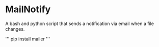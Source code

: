 # MailNotify
A bash and python script that sends a notification via email when a file changes.

'''
pip install mailer
'''
